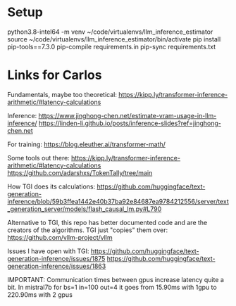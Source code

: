 
# Setup
python3.8-intel64 -m venv ~/code/virtualenvs/llm_inference_estimator
source ~/code/virtualenvs/llm_inference_estimator/bin/activate
pip install pip-tools==7.3.0
pip-compile requirements.in
pip-sync requirements.txt

# Links for Carlos
Fundamentals, maybe too theoretical: 
https://kipp.ly/transformer-inference-arithmetic/#latency-calculations

Inference:
https://www.jinghong-chen.net/estimate-vram-usage-in-llm-inference/
https://linden-li.github.io/posts/inference-slides?ref=jinghong-chen.net

For training:
https://blog.eleuther.ai/transformer-math/

Some tools out there:
https://kipp.ly/transformer-inference-arithmetic/#latency-calculations
https://github.com/adarshxs/TokenTally/tree/main

How TGI does its calculations:
https://github.com/huggingface/text-generation-inference/blob/59b3ffea1442e40b37ba92e84687ea9784212556/server/text_generation_server/models/flash_causal_lm.py#L790

Alternative to TGI, this repo has better documented code and are the creators of the algorithms. TGI just "copies" them over:
https://github.com/vllm-project/vllm

Issues I have open with TGI:
https://github.com/huggingface/text-generation-inference/issues/1875
https://github.com/huggingface/text-generation-inference/issues/1863

IMPORTANT:
Communication times between gpus increase latency quite a bit. In mistral7b for bs=1 in=100 out=4 it goes from 15.90ms
with 1gpu to 220.90ms with 2 gpus